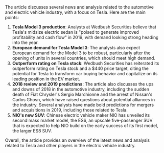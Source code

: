 The article discusses several news and analysis related to the automotive and electric vehicle industry, with a focus on Tesla. Here are the main points:

1. **Tesla Model 3 production**: Analysts at Wedbush Securities believe that Tesla's midsize electric sedan is "poised to generate improved profitability and cash flow" in 2019, with demand looking strong heading into the year.
2. **European demand for Tesla Model 3**: The analysts also expect European demand for the Model 3 to be robust, particularly after the opening of units in several countries, which should meet high demand.
3. **Outperform rating on Tesla stock**: Wedbush Securities has reiterated its outperform rating on Tesla stock and a $440 price target, citing the potential for Tesla to transform car buying behavior and capitalize on its leading position in the EV market.
4. **2018 review and 2019 predictions**: The article also discusses the ups and downs of 2018 in the automotive industry, including the sudden death of Fiat Chrysler's Sergio Marchionne and the arrest of Nissan's Carlos Ghosn, which have raised questions about potential alliances in the industry. Several analysts have made bold predictions for mergers and acquisitions in 2019, including those related to Tesla.
5. **NIO's new SUV**: Chinese electric vehicle maker NIO has unveiled its second mass market model, the ES6, an upscale five-passenger SUV that is expected to help NIO build on the early success of its first model, the larger ES8 SUV.

Overall, the article provides an overview of the latest news and analysis related to Tesla and other players in the electric vehicle industry.
